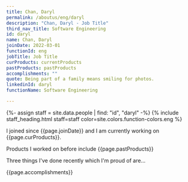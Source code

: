 ```yaml
---
title: Chan, Daryl
permalink: /aboutus/eng/daryl
description: "Chan, Daryl - Job Title"
third_nav_title: Software Engineering
id: daryl
name: Chan, Daryl
joinDate: 2022-03-01
functionId: eng
jobTitle: Job Title
curProducts: currentProducts
pastProducts: pastProducts
accomplishments: ""
quote: Being part of a family means smiling for photos.
linkedinId: daryl
functionName: Software Engineering

---
```


{%- assign staff = site.data.people | find: "id", "daryl" -%}
{% include staff_heading.html staff=staff color=site.colors.function-colors.eng %}

<p>I joined since {{page.joinDate}} and I am currently working on {{page.curProducts}}.</p>

<p>Products I worked on before include {{page.pastProducts}}</p>

<p>Three things I've done recently which I'm proud of are...</p>
{{page.accomplishments}}
